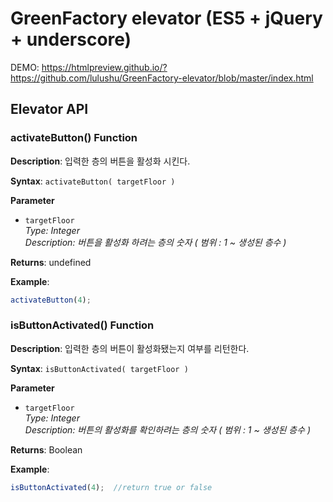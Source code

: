 # GreenFactory elevator (ES5 + jQuery + underscore)

DEMO: https://htmlpreview.github.io/?https://github.com/lulushu/GreenFactory-elevator/blob/master/index.html

## Elevator API   
  
### activateButton() Function  
**Description**: 입력한 층의 버튼을 활성화 시킨다.
    
 **Syntax**: `activateButton( targetFloor )`
 
  **Parameter**
  - `targetFloor`  
*Type: Integer      
Description: 버튼을 활성화 하려는 층의 숫자 ( 범위 : 1 ~ 생성된 층수 )*    
  
 **Returns**: undefined  
  
**Example**:   
```js 
activateButton(4); 
```    

### isButtonActivated() Function      
  
**Description**: 입력한 층의 버튼이 활성화됐는지 여부를 리턴한다.
    
**Syntax**:  `isButtonActivated( targetFloor )`    

**Parameter**
- `targetFloor`  
*Type: Integer      
Description: 버튼의 활성화를 확인하려는 층의 숫자 ( 범위 : 1 ~ 생성된 층수 )*    
  
**Returns**: Boolean    
  
**Example**:  
```js 
isButtonActivated(4);  //return true or false  
```
